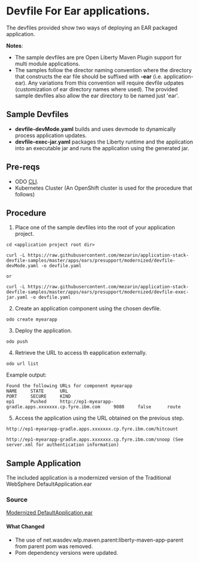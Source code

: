 # Devfile For Ear applications.
The devfiles provided show two ways of deploying an EAR packaged application.

**Notes**: 
- The sample devfiles are pre Open Liberty Maven Plugin support for multi module applications.
- The samples follow the director naming convention where the directory that constructs the ear file should be suffixed with **-ear** (i.e. application-ear). Any variations from this convention will require devfile udpates (customization of ear directory names where used). The provided sample devfiles also allow the ear directory to be named just 'ear'.

## Sample Devfiles

- **devfile-devMode.yaml** builds and uses devmode to dynamically process application updates.
- **devfile-exec-jar.yaml** packages the Liberty runtime and the application into an executable jar and runs the application using the generated jar.

## Pre-reqs

- ODO [CLI](https://odo.dev/docs/installing-odo/).
- Kubernetes Cluster (An OpenShift cluster is used for the procedure that follows)

## Procedure

1. Place one of the sample devfiles into the root of your application project.

```
cd <application project root dir>
```
```
curl -L https://raw.githubusercontent.com/mezarin/application-stack-devfile-samples/master/apps/ears/presupport/modernized/devfile-devMode.yaml -o devfile.yaml

or 

curl -L https://raw.githubusercontent.com/mezarin/application-stack-devfile-samples/master/apps/ears/presupport/modernized/devfile-exec-jar.yaml -o devfile.yaml
```

2. Create an application component using the chosen devfile.

```
odo create myearapp
```

3. Deploy the application.

```
odo push
```

4. Retrieve the URL to access th eapplication externally.

```
odo url list
```

Example output:
```
Found the following URLs for component myearapp
NAME     STATE      URL                                                      PORT     SECURE     KIND
ep1      Pushed     http://ep1-myearapp-gradle.apps.xxxxxxx.cp.fyre.ibm.com     9080     false      route

```

5. Access the application using the URL obtained on the previous step.

```
http://ep1-myearapp-gradle.apps.xxxxxxx.cp.fyre.ibm.com/hitcount
```
```
http://ep1-myearapp-gradle.apps.xxxxxxx.cp.fyre.ibm.com/snoop (See server.xml for authentication information)
```

## Sample Application
The included application is a modernized version of the Traditional WebSphere DefaultApplication.ear

### Source
[Modernized DefaultApplication.ear](https://github.com/WASdev/sample.DefaultApplication/tree/master/modernized)

#### What Changed
- The use of net.wasdev.wlp.maven.parent:liberty-maven-app-parent from parent pom was removed.
- Pom dependency versions were updated.